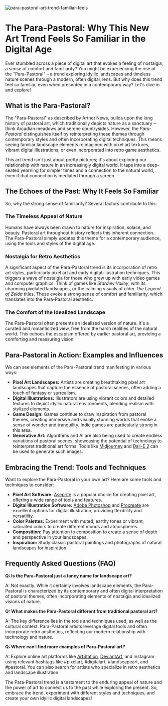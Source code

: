 ![para-pastoral-art-trend-familiar-feels](https://images.pexels.com/photos/33452677/pexels-photo-33452677.jpeg?auto=compress&cs=tinysrgb&fit=crop&h=627&w=1200)

# The Para-Pastoral: Why This New Art Trend Feels So Familiar in the Digital Age

Ever stumbled across a piece of digital art that evokes a feeling of nostalgia, a sense of comfort and familiarity? You might be experiencing the rise of the "Para-Pastoral" – a trend exploring idyllic landscapes and timeless nature scenes through a modern, often digital, lens. But why does this trend feel so familiar, even when presented in a contemporary way? Let's dive in and explore!

## What is the Para-Pastoral?

The "Para-Pastoral" as described by Artnet News, builds upon the long history of pastoral art, which traditionally depicts nature as a sanctuary – think Arcadian meadows and serene countrysides. However, the *Para-Pastoral* distinguishes itself by reinterpreting these themes through contemporary styles and often incorporating digital techniques. This means seeing familiar landscape elements reimagined with pixel art textures, vibrant digital illustrations, or even incorporated into retro game aesthetics.

This art trend isn't just about pretty pictures; it's about exploring our relationship with nature in an increasingly digital world. It taps into a deep-seated yearning for simpler times and a connection to the natural world, even if that connection is mediated through a screen.

## The Echoes of the Past: Why It Feels So Familiar

So, why the strong sense of familiarity? Several factors contribute to this:

### The Timeless Appeal of Nature

Humans have always been drawn to nature for inspiration, solace, and beauty. Pastoral art throughout history reflects this inherent connection. The Para-Pastoral simply updates this theme for a contemporary audience, using the tools and styles of the digital age.

### Nostalgia for Retro Aesthetics

A significant aspect of the Para-Pastoral trend is its incorporation of retro art styles, particularly pixel art and early digital illustration techniques. This triggers a wave of nostalgia for those who grew up with early video games and computer graphics. Think of games like *Stardew Valley*, with its charming pixelated landscapes, or the calming visuals of older *The Legend of Zelda* titles. These evoke a strong sense of comfort and familiarity, which translates into the Para-Pastoral aesthetic.

### The Comfort of the Idealized Landscape

The Para-Pastoral often presents an idealized version of nature. It's a curated and romanticized view, free from the harsh realities of the natural world. This echoes the escapism offered by earlier pastoral art, providing a comforting and reassuring vision.

## Para-Pastoral in Action: Examples and Influences

We can see elements of the Para-Pastoral trend manifesting in various ways:

*   **Pixel Art Landscapes:** Artists are creating breathtaking pixel art landscapes that capture the essence of pastoral scenes, often adding a touch of fantasy or surrealism.
*   **Digital Illustrations:** Illustrators are using vibrant colors and detailed textures to depict idyllic natural environments, blending realism with stylized elements.
*   **Game Design:** Games continue to draw inspiration from pastoral themes, creating immersive and visually stunning worlds that evoke a sense of wonder and tranquility. Indie games are particularly strong in this area.
*   **Generative Art:** Algorithms and AI are also being used to create endless variations of pastoral scenes, showcasing the potential of technology to reinterpret traditional art forms. Tools like [Midjourney](https://www.midjourney.com/) and [Dall-E 2](https://openai.com/dall-e-2/) can be used to generate such images.

## Embracing the Trend: Tools and Techniques

Want to explore the Para-Pastoral in your own art? Here are some tools and techniques to consider:

*   **Pixel Art Software:** [Aseprite](https://www.aseprite.org/) is a popular choice for creating pixel art, offering a wide range of tools and features.
*   **Digital Illustration Software:** [Adobe Photoshop](https://www.adobe.com/products/photoshop.html) and [Procreate](https://procreate.art/) are excellent options for digital illustration, providing flexibility and versatility.
*   **Color Palettes:** Experiment with muted, earthy tones or vibrant, saturated colors to create different moods and atmospheres.
*   **Composition:** Pay attention to composition to create a sense of depth and perspective in your landscapes.
*   **Inspiration:** Study classic pastoral paintings and photographs of natural landscapes for inspiration.

## Frequently Asked Questions (FAQ)

**Q: Is the Para-Pastoral just a fancy name for landscape art?**

A: Not exactly. While it certainly involves landscape elements, the Para-Pastoral is characterized by its contemporary and often digital interpretation of pastoral themes, often incorporating elements of nostalgia and idealized visions of nature.

**Q: What makes the Para-Pastoral different from traditional pastoral art?**

A: The key difference lies in the tools and techniques used, as well as the cultural context. Para-Pastoral artists leverage digital tools and often incorporate retro aesthetics, reflecting our modern relationship with technology and nature.

**Q: Where can I find more examples of Para-Pastoral art?**

A: Explore online art platforms like [ArtStation](https://www.artstation.com/), [DeviantArt](https://www.deviantart.com/), and Instagram using relevant hashtags like #pixelart, #digitalart, #landscapeart, and #pastoral. You can also search for artists who specialize in retro aesthetics and landscape illustration.

The Para-Pastoral trend is a testament to the enduring appeal of nature and the power of art to connect us to the past while exploring the present. So, embrace the trend, experiment with different styles and techniques, and create your own idyllic digital landscapes!
